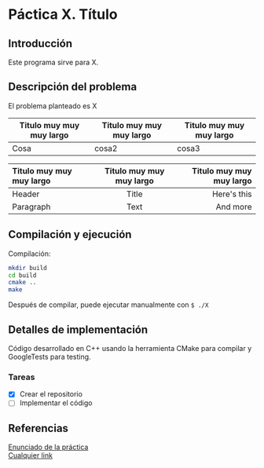# Páctica X. Título

## Introducción

Este programa sirve para X.

## Descripción del problema

El problema planteado es X  
  
<!--- (Una tabla por si hace falta)
---->
| Titulo muy muy muy largo | Titulo muy muy muy largo | Titulo muy muy muy largo |
| ------------------------ | ------------------------ | ------------------------ |
| Cosa                     | cosa2                    | cosa3                    |

<!--- (Una tabla con alineamiento por si hace falta)
---->
| Titulo muy muy muy largo | Titulo muy muy muy largo | Titulo muy muy muy largo |
| :----------------------- | :----------------------: | -----------------------: |
| Header                   |          Title           |              Here's this |
| Paragraph                |           Text           |                 And more |

## Compilación y ejecución

Compilación:  

```bash
mkdir build
cd build
cmake ..
make
```  

Después de compilar, puede ejecutar manualmente con ```$ ./X```

## Detalles de implementación

Código desarrollado en C++ usando la herramienta CMake para compilar y GoogleTests para testing.

### Tareas

- [x] Crear el repositorio
- [ ] Implementar el código

## Referencias

[Enunciado de la práctica](http://campusingenieriaytecnologia2122.ull.es)  
[Cualquier link](http://link.org/) 

<!---
UNO MÁS SERIO desde (https://github.com/IvanSantosGonz/the-good-documentation.git)

![build](https://img.shields.io/badge/build-passing-green)
![tests](https://img.shields.io/badge/tests-477%20passed%2C%2077%20failed-red)
![version](https://img.shields.io/badge/version-1.0.0-green)

# Project Title

## Introduction 🎉
  A brief introduction about the project and its purpose.

## Getting Started 🚀
  Basic instructions to run and use the project, here we can link the contributing section where it is explained in depth.

### Pre-requisites ✔️
List of software or other things needed to launch the project and instructions about how to download and install them.

### Installation 🛠
Step by step guide about how to install the project. It is something like a tutorial about the software installation (it could include images, code snippets or screenshots if it is neccessary).

### Running the project ✈️
Step by step guide about how to run the project. It is something like a tutorial about the project running (it could include images, code snippets or screenshots if it is neccessary).

_To know more about project installation and running see [Getting Started section of contributing document](./docs/CONTRIBUTING.md#getting-started-)._

## Contributing 🖊️
Explanation about how to contribute or work on this project. You can link to a document `CONTRIBUTING.md`

_If you want to contribute to this project, we invite you to read the [CONTRIBUTING.md](./docs/CONTRIBUTING.md) document._
 
## Versioning 🧾
 Explanation of the versioning standard we use and link to `CHANGELOG.md`.
 
 _We use [SemVer](http://semver.org/) for versioning. In [CHANGELOG.md](./docs/CHANGELOG.md) you will be able to see the different versions as well as their changelogs_.
  

## License 📝
Short explanation about the project license and link to the License file.

_This project is licensed under the license terms of GNU GENERAL PUBLIC LICENSE Version 3 and the license file
 can be found in [LICENSE](./docs/LICENSE) document._ 

----->
